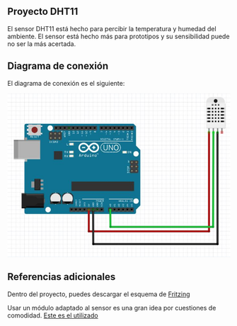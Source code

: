 ## Proyecto DHT11

El sensor DHT11 está hecho para percibir la temperatura y humedad del ambiente. El sensor está hecho más para prototipos y su sensibilidad puede no ser la más acertada.

## Diagrama de conexión

El diagrama de conexión es el siguiente:

<img src="Adicionales/DHT11.jpg"/>

## Referencias adicionales

Dentro del proyecto, puedes descargar el esquema de [Fritzing](http://fritzing.org/home/)

Usar un módulo adaptado al sensor es una gran idea por cuestiones de comodidad. [Este es el utilizado](https://www.330ohms.com/products/sensor-de-humedad-y-temperatura-dht11)